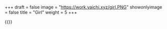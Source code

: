+++
draft = false
image = "https://work.yaichi.xyz/girl.PNG"
showonlyimage = false
title = "Girl"
weight = 5
+++

{{<lightbox src="https://work.yaichi.xyz/girl.PNG">}}
